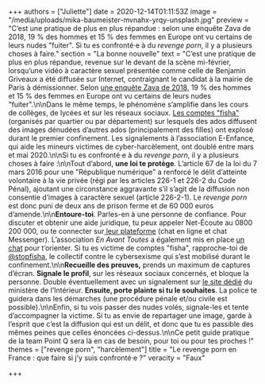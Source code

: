 +++
authors = ["Juliette"]
date = 2020-12-14T01:11:53Z
image = "/media/uploads/mika-baumeister-mvnahx-yrqy-unsplash.jpg"
preview = "C’est une pratique de plus en plus répandue&nbsp;: selon une enquête Zava de 2018, 19&nbsp;% des hommes et 15&nbsp;% des femmes en Europe ont vu certains de leurs nudes \"fuiter\". Si tu es confronté·e à du _revenge porn_, il y a plusieurs choses à faire."
section = "La bonne nouvelle"
text = "C’est une pratique de plus en plus répandue, revenue sur le devant de la scène mi-février, lorsqu’une vidéo à caractère sexuel présentée comme celle de Benjamin Griveaux a été diffusée sur Internet, contraignant le candidat à la mairie de Paris à démissionner. Selon [une enquête Zava de 2018](https://www.zavamed.com/fr/etude-zava-2018-sextos-et-nudes.html), 19&nbsp;% des hommes et 15&nbsp;% des femmes en Europe ont vu certains de leurs nudes \"fuiter\".\n\nDans le même temps, le phénomène s’amplifie dans les cours de collèges, de lycées et sur les réseaux sociaux. [Les comptes \"fisha\"](https://www.lemonde.fr/pixels/article/2020/04/07/harcelement-sexuel-avec-le-confinement-le-retour-en-force-des-comptes-fisha-sur-les-reseaux-sociaux_6035853_4408996.html) (organisés par quartier ou par département) sur lesquels des ados diffusent des images dénudées d’autres ados (principalement des filles) ont explosé durant le premier confinement. Les signalements à l’association E-Enfance, qui aide les mineurs victimes de cyber-harcèlement, ont doublé entre mars et mai 2020.\n\nSi tu es confronté·e à du _revenge porn_, il y a plusieurs choses à faire&nbsp;:\n\nTout d’abord, **une loi te protège**. L’article 67 de la loi du 7 mars 2016 pour une \"République numérique\" a renforcé le délit d’atteinte volontaire à la vie privée (régi par les articles 226-1 et 226-2 du Code Pénal), ajoutant une circonstance aggravante s’il s’agit de la diffusion non consentie d’images à caractère sexuel (article 226-2-1). Le _revenge porn_ est donc puni de deux ans de prison ferme et de 60 000 euros d’amende.\n\n**Entoure-toi**. Parles-en à une personne de confiance. Pour discuter et obtenir une aide juridique, tu peux appeler Net-Écoute au 0800 200 000, ou te connecter sur[ leur plateforme](https://www.netecoute.fr/#) (chat en ligne et chat Messenger). L’association _En Avant Toutes_ a également mis en place [un chat](https://enavanttoutes.fr/) pour t’orienter. Si tu es victime de comptes \"fisha\", rapproche-toi de [@stopfisha](https://twitter.com/StopFisha), le collectif contre le cybersexisme qui s’est mobilisé durant le confinement.\n\n**Recueille des preuves,** prends un maximum de captures d’écran. **Signale le profil**, sur les réseaux sociaux concernés, et bloque la personne. Double éventuellement avec un signalement sur [le site dédié](https://www.internet-signalement.gouv.fr/PortailWeb/planets/Accueil!input.action) du ministère de l’Intérieur. **Ensuite, porte plainte si tu le souhaites**. La police te guidera dans les démarches (une procédure pénale et/ou civile est possible).\n\nEnfin, si tu vois passer des nudes volés, signale-les et tente d’accompagner la victime. Si tu as envie de repartager une image, garde à l’esprit que c’est la diffusion qui est un délit, et donc que tu es passible des mêmes peines que celles énoncées ci-dessus.\n\nCe petit guide pratique de la team Point Q sera là en cas de besoin, pour toi ou pour tes proches&nbsp;!"
themes = ["revenge porn", "harcèlement"]
title = "Le revenge porn en France&nbsp;: que faire si j’y suis confronté·e&nbsp;?"
veracity = "Faux"

+++
